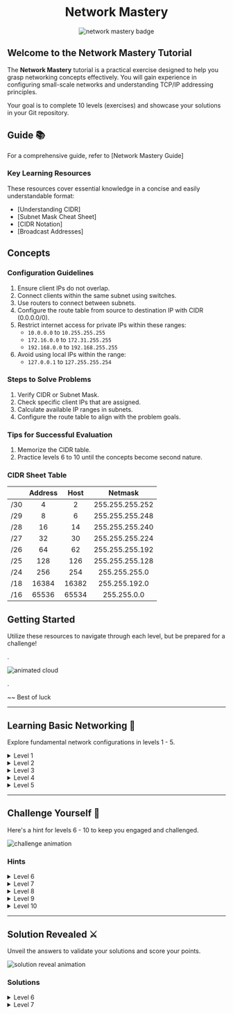 <div align="center">
    <h1>Network Mastery</h1>
    <img src="https://raw.githubusercontent.com/yourusername/yourrepository/main/badge-network-mastery.png" alt="network mastery badge" />
</div>

## Welcome to the Network Mastery Tutorial

The **Network Mastery** tutorial is a practical exercise designed to help you grasp networking concepts effectively. You will gain experience in configuring small-scale networks and understanding TCP/IP addressing principles.

Your goal is to complete 10 levels (exercises) and showcase your solutions in your Git repository.

## Guide 📚

For a comprehensive guide, refer to [Network Mastery Guide]

### Key Learning Resources

These resources cover essential knowledge in a concise and easily understandable format:

- [Understanding CIDR]
- [Subnet Mask Cheat Sheet]
- [CIDR Notation]
- [Broadcast Addresses]

## Concepts

### Configuration Guidelines
1. Ensure client IPs do not overlap.
2. Connect clients within the same subnet using switches.
3. Use routers to connect between subnets.
4. Configure the route table from source to destination IP with CIDR (0.0.0.0/0).
5. Restrict internet access for private IPs within these ranges:
    - `10.0.0.0` to `10.255.255.255`
    - `172.16.0.0` to `172.31.255.255`
    - `192.168.0.0` to `192.168.255.255`
6. Avoid using local IPs within the range:
    - `127.0.0.1` to `127.255.255.254`

### Steps to Solve Problems
1. Verify CIDR or Subnet Mask.
2. Check specific client IPs that are assigned.
3. Calculate available IP ranges in subnets.
4. Configure the route table to align with the problem goals.

### Tips for Successful Evaluation

1. Memorize the CIDR table.
2. Practice levels 6 to 10 until the concepts become second nature.

### CIDR Sheet Table

|     | Address |  Host |     Netmask     |
|-----|:-------:|:-----:|:---------------:|
| /30 |    4    |    2  | 255.255.255.252 |
| /29 |    8    |    6  | 255.255.255.248 |
| /28 |   16    |   14  | 255.255.255.240 |
| /27 |   32    |   30  | 255.255.255.224 |
| /26 |   64    |   62  | 255.255.255.192 |
| /25 |  128    |  126  | 255.255.255.128 |
| /24 |  256    |  254  | 255.255.255.0   |
| /18 |  16384  | 16382 | 255.255.192.0   |
| /16 |  65536  | 65534 | 255.255.0.0     |

## Getting Started

Utilize these resources to navigate through each level, but be prepared for a challenge!

.

<div style="width: 50%; min-width: 480px">
    <img src="https://raw.githubusercontent.com/yourusername/yourrepository/main/assets/animated-cloud.gif" alt="animated cloud">
</div>

.

~~ Best of luck

---

## Learning Basic Networking :book:

Explore fundamental network configurations in levels 1 - 5.

<details>
<summary>Level 1</summary>

Ensure each client has a distinct IP address.

<img src="https://github.com/yourusername/yourrepository/blob/main/solve/level1solution.png" alt="level 1 solution">
</details>

<details>
<summary>Level 2</summary>
Avoid using border IPs, as they are reserved for network transmission.

<img src="https://github.com/yourusername/yourrepository/blob/main/solve/level2solution.png" alt="level 2 solution">
</details>

<details>
<summary>Level 3</summary>
Avoid using border IPs, as they are reserved for network transmission.

<img src="https://github.com/yourusername/yourrepository/blob/main/solve/level3solution.png" alt="level 3 solution">
</details>

<details>
<summary>Level 4</summary>
Avoid using border IPs, as they are reserved for network transmission.

<img src="https://github.com/yourusername/yourrepository/blob/main/solve/level4solution.png" alt="level 4 solution">
</details>

<details>
<summary>Level 5</summary>
Avoid using border IPs, as they are reserved for network transmission.

<img src="https://github.com/yourusername/yourrepository/blob/main/solve/level5solution.png" alt="level 5 solution">
</details>

---

## Challenge Yourself :game_die:

Here's a hint for levels 6 - 10 to keep you engaged and challenged.

<div style="width: 50%; min-width: 480px">
    <img src="https://raw.githubusercontent.com/yourusername/yourrepository/main/assets/animated-challenge.gif" alt="challenge animation">
</div>

### Hints 

<dl>
<details>
<summary>Level 6</summary>
<img src="https://raw.githubusercontent.com/yourusername/yourrepository/main/hints/level6hint.png" alt="level 6 hint">
</details>

<details>
<summary>Level 7</summary>
<img src="https://raw.githubusercontent.com/yourusername/yourrepository/main/hints/level7hint.png" alt="level 7 hint">
</details>

<details>
<summary>Level 8</summary>
<img src="https://raw.githubusercontent.com/yourusername/yourrepository/main/hints/level8hint.png" alt="level 8 hint">
</details>

<details>
<summary>Level 9</summary>
<img src="https://raw.githubusercontent.com/yourusername/yourrepository/main/hints/level9hint.png" alt="level 9 hint">
</details>

<details>
<summary>Level 10</summary>
<img src="https://raw.githubusercontent.com/yourusername/yourrepository/main/hints/level10hint.png" alt="level 10 hint">
</details>
</dl>

---

## Solution Revealed :crossed_swords:

Unveil the answers to validate your solutions and score your points.

<div style="width: 50%; min-width: 480px">
    <img src="https://raw.githubusercontent.com/yourusername/yourrepository/main/assets/animated-reveal.gif" alt="solution reveal animation">
</div>

### Solutions

<details>
<summary>Level 6</summary>
<img src="https://github.com/yourusername/yourrepository/blob/main/solve/level6solution.png" alt="level 6 solution">
</details>

<details>
<summary>Level 7</summary>
<img src="https://github.com/yourusername/yourrepository/blob/main/solve/level7solution.png" alt="level 7 solution">
</
